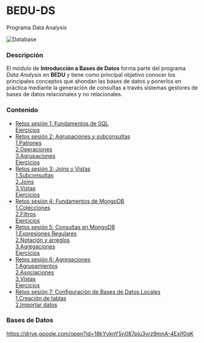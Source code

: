 # BEDU-DS
Programa Data Analysis 

![Database](https://user-images.githubusercontent.com/71915068/99929020-3877c780-2d11-11eb-80e2-f729f3046688.png)

### Descripción

El módulo de __Introducción a Bases de Datos__ forma parte del programa *Data Analysis* en __BEDU__ y tiene como 
principal objetivo conocer los principales conceptos que ahondan las bases de datos y ponerlos en práctica mediante la generación de consultas a través sistemas gestores de bases de datos relacionales y no relacionales.						

### Contenido

 - [Retos sesión 1: Fundamentos de SQL](MySQL-BEDU/RETOS)\
     [Ejercicios](MySQL-BEDU/RETOS/Sesion2_Ejercicios.sql)
 - [Retos sesión 2: Agrupaciones y subconsultas](MySQL-BEDU/RETOS)\
     [1.Patrones](MySQL-BEDU/RETOS/sesion2_reto1_patrones.sql)\
     [2.Operaciones](MySQL-BEDU/RETOS/sesion2_reto2_funciones.sql)\
     [3.Agrupaciones](MySQL-BEDU/RETOS/sesion2_reto3_agrupar.sql)\
     [Ejercicios](MySQL-BEDU/EJERCICIOS/Sesion1_Ejercicios.sql)
 - [Retos sesión 3: Joins y Vistas](MySQL-BEDU/RETOS)\
     [1.Subconsultas](MySQL-BEDU/RETOS/sesion3_reto1_subconsultas.sql)\
     [2.Joins](MySQL-BEDU/RETOS/sesion3_reto2_joins.sql)\
     [3.Vistas](MySQL-BEDU/RETOS/sesion3_reto3_vistas.sql)\
     [Ejercicios](MySQL-BEDU/RETOS/Sesion3_Ejercicios.sql)
 - [Retos sesión 4: Fundamentos de MongoDB](MongoDB-BEDU/RETOS)\
     [1.Colecciones](MongoDB-BEDU/RETOS/Sesion4_Reto1_Colecciones.ipynb)\
     [2.Filtros](MongoDB-BEDU/RETOS/Sesion4_Reto2_Filtros.ipynb)\
     [Ejercicios](MongoDB-BEDU/EJERCICIOS/Sesion4_Ejercicios)
 - [Retos sesión 5: Consultas en MongoDB](MongoDB-BEDU/RETOS)\
      [1.Expresiones Regulares](MongoDB-BEDU/RETOS/Sesion5_Reto1_Expresiones_Regulares.ipynb)\
      [2.Notación y arreglos](MongoDB-BEDU/RETOS/Sesion5_Reto2_Notacion_y_arreglos.ipynb)\
      [3.Agregaciones](MongoDB-BEDU/RETOS/Sesion5_Reto3_agregaciones.ipynb)\
      [Ejercicios](MongoDB-BEDU/EJERCICIOS/Sesion5_Ejercicios)
 - [Retos sesión 6: Agregaciones](MongoDB-BEDU/RETOS)\
      [1.Agrupamientos](MongoDB-BEDU/RETOS/Sesion6_Reto1_Agrupamientos.ipynb)\
      [2.Asociaciones](MongoDB-BEDU/RETOS/Sesion6_Reto2_Asociaciones.ipynb)\
      [3.Vistas](MongoDB-BEDU/RETOS/Sesion6_Reto3_Vistas.PNG)\
      [Ejercicios](MongoDB-BEDU/EJERCICIOS/Sesion4_Ejercicios)
 - [Retos sesión 7: Configuración de Bases de Datos Locales](MySQL-BEDU/RETOS)\
      [1.Creación de tablas](MySQL-BEDU/RETOS/sesion7_reto1_operaciones_con_tablas.sql)\
      [2.Importar datos](MySQL-BEDU/RETOS/sesion7_reto2_importarDatos.png)

 ### Bases de Datos  
 https://drive.google.com/open?id=18kYvknY5n087piu3vrz9mnA-4Exif0gK
